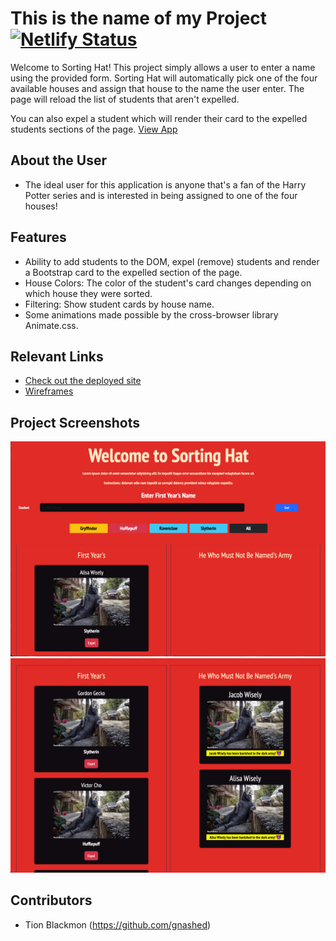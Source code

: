 # This is the name of my Project  [![Netlify Status](https://api.netlify.com/api/v1/badges/4ab7e730-7ed3-4cfd-a988-66195e79a991/deploy-status)](https://app.netlify.com/sites/drt-sortinghat/deploys)
<!-- update the netlify badge above with your own badge that you can find at netlify under settings/general#status-badges -->

Welcome to Sorting Hat! This project simply allows a user to enter a name using the provided form. Sorting Hat will automatically pick one of the four available houses and assign that house to the name the user enter. The page will reload the list of students that aren't expelled.

You can also expel a student which will render their card to the expelled students sections of the page.
[View App](#your-link)

## About the User <!-- This is a scaled down user persona -->
- The ideal user for this application is anyone that's a fan of the Harry Potter series and is interested in being assigned to one of the four houses!

## Features <!-- List your app features using bullets! Do NOT use a paragraph. No one will read that! -->
- Ability to add students to the DOM, expel (remove) students and render a Bootstrap card to the expelled section of the page.
- House Colors: The color of the student's card changes depending on which house they were sorted.
- Filtering: Show student cards by house name.
- Some animations made possible by the cross-browser library Animate.css.

## Relevant Links <!-- Link to all the things that are required outside of the ones that have their own section -->
- [Check out the deployed site](#your-link)
- [Wireframes](#your-link)

## Project Screenshots <!-- These can be inside of your project. Look at the repos from class and see how the images are included in the readme -->
<img width="1148" alt="Your Alt" src="./assets/homepage-screenshot.png">
<img width="1148" alt="Your Alt" src="./assets/expelledArmy-screenshot.png">

## Contributors
- Tion Blackmon (https://github.com/gnashed)
